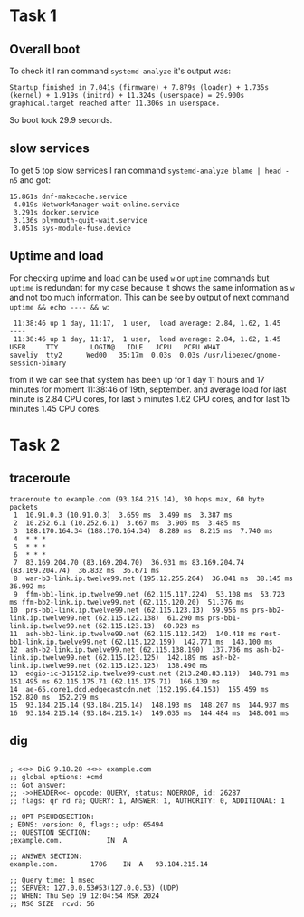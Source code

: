 # Task 1
## Overall boot
To check it I ran command `systemd-analyze` it's output was:
```
Startup finished in 7.041s (firmware) + 7.879s (loader) + 1.735s (kernel) + 1.919s (initrd) + 11.324s (userspace) = 29.900s 
graphical.target reached after 11.306s in userspace.
```

So boot took 29.9 seconds.
## slow services
To get 5 top slow services I ran command `systemd-analyze blame | head -n5` and got:
```
15.861s dnf-makecache.service
 4.019s NetworkManager-wait-online.service
 3.291s docker.service
 3.136s plymouth-quit-wait.service
 3.051s sys-module-fuse.device
```

## Uptime and load
For checking uptime and load can be used `w` or `uptime` commands but `uptime` is redundant for my case because it shows the same information as `w` and not too much information. This can be see by output of next command `uptime && echo ---- && w`:
```
 11:38:46 up 1 day, 11:17,  1 user,  load average: 2.84, 1.62, 1.45
----
 11:38:46 up 1 day, 11:17,  1 user,  load average: 2.84, 1.62, 1.45
USER     TTY        LOGIN@   IDLE   JCPU   PCPU WHAT
saveliy  tty2      Wed00   35:17m  0.03s  0.03s /usr/libexec/gnome-session-binary
```

from it we can see that system has been up for 1 day 11 hours and 17 minutes for moment 11:38:46 of 19th, september. and average load for last minute is 2.84 CPU cores, for last 5 minutes 1.62 CPU cores, and for last 15 minutes 1.45 CPU cores.

# Task 2
## traceroute
```
traceroute to example.com (93.184.215.14), 30 hops max, 60 byte packets
 1  10.91.0.3 (10.91.0.3)  3.659 ms  3.499 ms  3.387 ms
 2  10.252.6.1 (10.252.6.1)  3.667 ms  3.905 ms  3.485 ms
 3  188.170.164.34 (188.170.164.34)  8.289 ms  8.215 ms  7.740 ms
 4  * * *
 5  * * *
 6  * * *
 7  83.169.204.70 (83.169.204.70)  36.931 ms 83.169.204.74 (83.169.204.74)  36.832 ms  36.671 ms
 8  war-b3-link.ip.twelve99.net (195.12.255.204)  36.041 ms  38.145 ms  36.992 ms
 9  ffm-bb1-link.ip.twelve99.net (62.115.117.224)  53.108 ms  53.723 ms ffm-bb2-link.ip.twelve99.net (62.115.120.20)  51.376 ms
10  prs-bb1-link.ip.twelve99.net (62.115.123.13)  59.956 ms prs-bb2-link.ip.twelve99.net (62.115.122.138)  61.290 ms prs-bb1-link.ip.twelve99.net (62.115.123.13)  60.923 ms
11  ash-bb2-link.ip.twelve99.net (62.115.112.242)  140.418 ms rest-bb1-link.ip.twelve99.net (62.115.122.159)  142.771 ms  143.100 ms
12  ash-b2-link.ip.twelve99.net (62.115.138.190)  137.736 ms ash-b2-link.ip.twelve99.net (62.115.123.125)  142.189 ms ash-b2-link.ip.twelve99.net (62.115.123.123)  138.490 ms
13  edgio-ic-315152.ip.twelve99-cust.net (213.248.83.119)  148.791 ms  151.495 ms 62.115.175.71 (62.115.175.71)  166.139 ms
14  ae-65.core1.dcd.edgecastcdn.net (152.195.64.153)  155.459 ms  152.820 ms  152.279 ms
15  93.184.215.14 (93.184.215.14)  148.193 ms  148.207 ms  144.937 ms
16  93.184.215.14 (93.184.215.14)  149.035 ms  144.484 ms  148.001 ms
```

## dig
```

; <<>> DiG 9.18.28 <<>> example.com
;; global options: +cmd
;; Got answer:
;; ->>HEADER<<- opcode: QUERY, status: NOERROR, id: 26287
;; flags: qr rd ra; QUERY: 1, ANSWER: 1, AUTHORITY: 0, ADDITIONAL: 1

;; OPT PSEUDOSECTION:
; EDNS: version: 0, flags:; udp: 65494
;; QUESTION SECTION:
;example.com.			IN	A

;; ANSWER SECTION:
example.com.		1706	IN	A	93.184.215.14

;; Query time: 1 msec
;; SERVER: 127.0.0.53#53(127.0.0.53) (UDP)
;; WHEN: Thu Sep 19 12:04:54 MSK 2024
;; MSG SIZE  rcvd: 56


```
